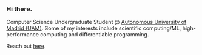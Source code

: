 ### Hi there.

Computer Science Undergraduate Student @ [Autonomous University of Madrid (UAM)](https://www.uam.es).
Some of my interests include scientific computing/ML, high-performance computing and differentiable
programming.

Reach out [here](mailto:rixsilverith@outlook.com).
